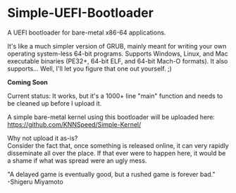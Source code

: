 # Simple-UEFI-Bootloader
A UEFI bootloader for bare-metal x86-64 applications.  
  
It's like a much simpler version of GRUB, mainly meant for writing your own operating system-less 64-bit programs. Supports Windows, Linux, and Mac executable binaries (PE32+, 64-bit ELF, and 64-bit Mach-O formats). It also supports... Well, I'll let you figure that one out yourself. ;)  

**Coming Soon**  

Current status: It works, but it's a 1000+ line "main" function and needs to be cleaned up before I upload it.
  
A simple bare-metal kernel using this bootloader will be uploaded here:  
https://github.com/KNNSpeed/Simple-Kernel/

Why not upload it as-is?  
Consider the fact that, once something is released online, it can very rapidly disseminate all over the place. If that ever were to happen here, it would be a shame if what was spread were an ugly mess.  
  
"A delayed game is eventually good, but a rushed game is forever bad."  
-Shigeru Miyamoto  
